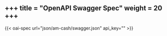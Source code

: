 +++
title = "OpenAPI Swagger Spec"
weight = 20
+++
---

{{< oai-spec url="json/am-cash/swagger.json" api_key="" >}}
